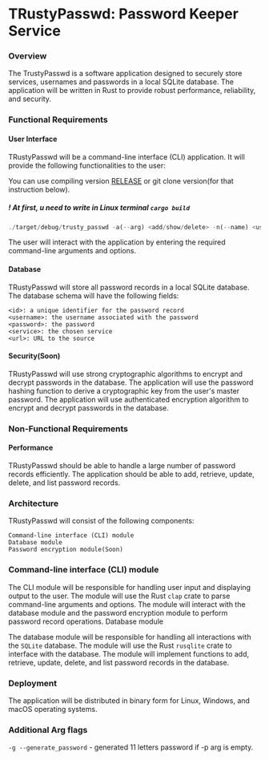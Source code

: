 # TRustyPasswd: Password Keeper Service

### Overview

The TrustyPasswd is a software application designed to securely store services, usernames and passwords in a local SQLite database. The application will be written in Rust to provide robust performance, reliability, and security.

### Functional Requirements
#### User Interface
TRustyPasswd will be a command-line interface (CLI) application. It will provide the following functionalities to the user:

You can use compiling version [RELEASE](https://github.com/1101-1/TRustyPasswd/releases/tag/1.0.0) or git clone version(for that instruction below).

##### ! At first, u need to write in Linux terminal `cargo build`

```rust
./target/debug/trusty_passwd -a(--arg) <add/show/delete> -n(--name) <username> -s(--service) <service> -p <password> -u <url>

```

The user will interact with the application by entering the required command-line arguments and options.

#### Database

TRustyPasswd will store all password records in a local SQLite database. The database schema will have the following fields:

    <id>: a unique identifier for the password record
    <username>: the username associated with the password
    <password>: the password
    <service>: the chosen service
    <url>: URL to the source

#### Security(Soon)

TRustyPasswd will use strong cryptographic algorithms to encrypt and decrypt passwords in the database. The application will use the password hashing function to derive a cryptographic key from the user's master password. The application will use authenticated encryption algorithm to encrypt and decrypt passwords in the database.
### Non-Functional Requirements
#### Performance

TRustyPasswd should be able to handle a large number of password records efficiently. The application should be able to add, retrieve, update, delete, and list password records.
### Architecture

TRustyPasswd will consist of the following components:

    Command-line interface (CLI) module
    Database module
    Password encryption module(Soon)

### Command-line interface (CLI) module

The CLI module will be responsible for handling user input and displaying output to the user. The module will use the Rust `clap` crate to parse command-line arguments and options. The module will interact with the database module and the password encryption module to perform password record operations.
Database module

The database module will be responsible for handling all interactions with the `SQLite` database. The module will use the Rust `rusqlite` crate to interface with the database. The module will implement functions to add, retrieve, update, delete, and list password records in the database.

### Deployment

The application will be distributed in binary form for Linux, Windows, and macOS operating systems.

### Additional Arg flags

`-g --generate_password` - generated 11 letters password if -p arg is empty.
